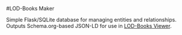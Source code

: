 #LOD-Books Maker

Simple Flask/SQLite database for managing entities and relationships. Outputs Schema.org-based JSON-LD for use in [LOD-Books Viewer](https://github.com/wragge/lod-books-viewer).